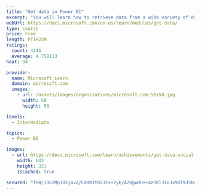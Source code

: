 ```yaml
---
title: "Get data in Power BI"
excerpt: "You will learn how to retrieve data from a wide variety of data sources, including Microsoft Excel, relational databases, and NoSQL data stores. You will also learn how to improve performance while retrieving data."
webUrl: https://docs.microsoft.com/en-us/learn/modules/get-data/
type: course
price: Free
length: PT1H25M
ratings:
  count: 4345
  average: 4.758113
heat: 94

provider:
  name: Microsoft Learn
  domain: microsoft.com
  images:
    - url: /assets/images/organizations/microsoft.com-50x50.jpg
      width: 50
      height: 50

levels:
  - Intermediate

topics:
  - Power BI

images:
  - url: https://docs.microsoft.com/learn/achievements/get-data-social.png
    width: 643
    height: 321
    isCached: true

secured: "fHB/1DkZMp1O5jovq/LXRMJtO53Cv+ZyE/AZQgwOU++azhKl3IoJx9dl9JSNcvJLztjfwruCAW3dp9rWHDI0ZkxCVF/Wjn9x8Oer7aMouDLKyqWyfkCg731Kg6StmzlcHZQqCg8UR+AHqjlqUZ0NlaxTG3U0WfmWR/isNHiaTtQyV0q6eXBb5mPhKoQZK6y9rmGEZ6pbgwpfu8m6/DGzVTP8pJ2Kags0x4V0ABP1gPpGI1qWyiVYwR8MBomAwfO/cQFSrsJkgEEIWs2XR8rXXS1xFmpemZ/Yqv1fHk/vAlbEK/xIbaoYkRkRpLQV2XxGfahbhlnxn2PfdSb89nUioG4JZn9bfyj/BmqmQYvgNAStRwKdFDodeIEiTCr37yiU6UVXQuepqzpUizq377aa7HWIWoSqNbjgcVVA5yJYLUM=;rn9dDIDPWW9YzaMcXxz1Dw=="
---
```


